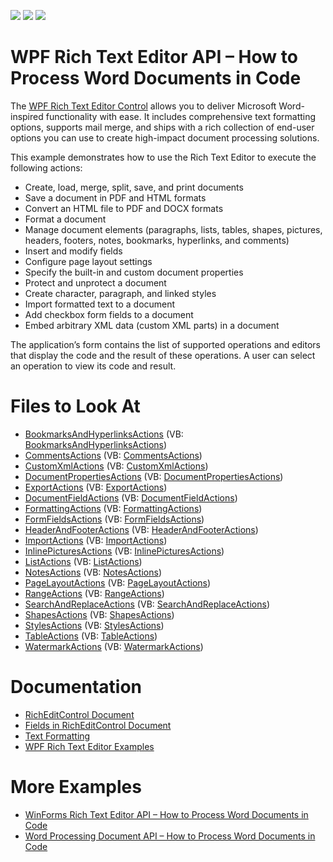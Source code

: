 <!-- default badges list -->
![](https://img.shields.io/endpoint?url=https://codecentral.devexpress.com/api/v1/VersionRange/128607952/21.1.2%2B)
[![](https://img.shields.io/badge/Open_in_DevExpress_Support_Center-FF7200?style=flat-square&logo=DevExpress&logoColor=white)](https://supportcenter.devexpress.com/ticket/details/T213968)
[![](https://img.shields.io/badge/📖_How_to_use_DevExpress_Examples-e9f6fc?style=flat-square)](https://docs.devexpress.com/GeneralInformation/403183)
<!-- default badges end -->

# WPF Rich Text Editor API – How to Process Word Documents in Code

The [WPF Rich Text Editor Control](https://www.devexpress.com/products/net/controls/wpf/rich_editor/) allows you to deliver Microsoft Word-inspired functionality with ease. It includes comprehensive text formatting options, supports mail merge, and ships with a rich collection of end-user options you can use to create high-impact document processing solutions.

This example demonstrates how to use the Rich Text Editor to execute the following actions:

- Create, load, merge, split, save, and print documents
- Save a document in PDF and HTML formats
- Convert an HTML file to PDF and DOCX formats
- Format a document
- Manage document elements (paragraphs, lists, tables, shapes, pictures, headers, footers, notes, bookmarks, hyperlinks, and comments)
- Insert and modify fields
- Configure page layout settings
- Specify the built-in and custom document properties
- Protect and unprotect a document
- Create character, paragraph, and linked styles
- Import formatted text to a document
- Add checkbox form fields to a document
- Embed arbitrary XML data (custom XML parts) in a document

The application’s form contains the list of supported operations and editors that display the code and the result of these operations. A user can select an operation to view its code and result.

# Files to Look At

* [BookmarksAndHyperlinksActions](./CS/DXRichEditControlAPISample/CodeExamples/BookmarksAndHyperlinksActions.cs) (VB: [BookmarksAndHyperlinksActions](./VB/DXRichEditControlAPISample/CodeExamples/BookmarksAndHyperlinksActions.vb))
* [CommentsActions](./CS/DXRichEditControlAPISample/CodeExamples/CommentsActions.cs) (VB: [CommentsActions](./VB/DXRichEditControlAPISample/CodeExamples/CommentsActions.vb))
* [CustomXmlActions](./CS/DXRichEditControlAPISample/CodeExamples/CustomXmlActions.cs) (VB: [CustomXmlActions](./VB/DXRichEditControlAPISample/CodeExamples/CustomXmlActions.vb))
* [DocumentPropertiesActions](./CS/DXRichEditControlAPISample/CodeExamples/DocumentPropertiesActions.cs) (VB: [DocumentPropertiesActions](./VB/DXRichEditControlAPISample/CodeExamples/DocumentPropertiesActions.vb))
* [ExportActions](./CS/DXRichEditControlAPISample/CodeExamples/ExportActions.cs) (VB: [ExportActions](./VB/DXRichEditControlAPISample/CodeExamples/ExportActions.vb))
* [DocumentFieldActions](./CS/DXRichEditControlAPISample/CodeExamples/DocumentFieldActions.cs) (VB: [DocumentFieldActions](./VB/DXRichEditControlAPISample/CodeExamples/DocumentFieldActions.vb))
* [FormattingActions](./CS/DXRichEditControlAPISample/CodeExamples/FormattingActions.cs) (VB: [FormattingActions](./VB/DXRichEditControlAPISample/CodeExamples/FormattingActions.vb))
* [FormFieldsActions](./CS/DXRichEditControlAPISample/CodeExamples/FormFieldsActions.cs) (VB: [FormFieldsActions](./VB/DXRichEditControlAPISample/CodeExamples/FormFieldsActions.vb))
* [HeaderAndFooterActions](./CS/DXRichEditControlAPISample/CodeExamples/HeaderAndFooterActions.cs) (VB: [HeaderAndFooterActions](./VB/DXRichEditControlAPISample/CodeExamples/HeaderAndFooterActions.vb))
* [ImportActions](./CS/DXRichEditControlAPISample/CodeExamples/ImportActions.cs) (VB: [ImportActions](./VB/DXRichEditControlAPISample/CodeExamples/ImportActions.vb))
* [InlinePicturesActions](./CS/DXRichEditControlAPISample/CodeExamples/InlinePicturesActions.cs) (VB: [InlinePicturesActions](./VB/DXRichEditControlAPISample/CodeExamples/InlinePicturesActions.vb))
* [ListActions](./CS/DXRichEditControlAPISample/CodeExamples/ListActions.cs) (VB: [ListActions](./VB/DXRichEditControlAPISample/CodeExamples/ListActions.vb))
* [NotesActions](./CS/DXRichEditControlAPISample/CodeExamples/NotesActions.cs) (VB: [NotesActions](./VB/DXRichEditControlAPISample/CodeExamples/NotesActions.vb))
* [PageLayoutActions](./CS/DXRichEditControlAPISample/CodeExamples/PageLayoutActions.cs) (VB: [PageLayoutActions](./VB/DXRichEditControlAPISample/CodeExamples/PageLayoutActions.vb))
* [RangeActions](./CS/DXRichEditControlAPISample/CodeExamples/RangeActions.cs) (VB: [RangeActions](./VB/DXRichEditControlAPISample/CodeExamples/RangeActions.vb))
* [SearchAndReplaceActions](./CS/DXRichEditControlAPISample/CodeExamples/SearchAndReplaceActions.cs) (VB: [SearchAndReplaceActions](./VB/DXRichEditControlAPISample/CodeExamples/SearchAndReplaceActions.vb))
* [ShapesActions](./CS/DXRichEditControlAPISample/CodeExamples/ShapesActions.cs) (VB: [ShapesActions](./VB/DXRichEditControlAPISample/CodeExamples/ShapesActions.vb))
* [StylesActions](./CS/DXRichEditControlAPISample/CodeExamples/StylesActions.cs) (VB: [StylesActions](./VB/DXRichEditControlAPISample/CodeExamples/StylesActions.vb))
* [TableActions](./CS/DXRichEditControlAPISample/CodeExamples/TableActions.cs) (VB: [TableActions](./VB/DXRichEditControlAPISample/CodeExamples/TableActions.vb))
* [WatermarkActions](./CS/DXRichEditControlAPISample/CodeExamples/WatermarkActions.cs) (VB: [WatermarkActions](./VB/DXRichEditControlAPISample/CodeExamples/WatermarkActions.vb))

# Documentation

* [RichEditControl Document](https://docs.devexpress.com/WPF/9115/controls-and-libraries/rich-text-editor/rich-edit-control-document)
* [Fields in RichEditControl Document](https://docs.devexpress.com/WPF/10296/controls-and-libraries/rich-text-editor/fields)
* [Text Formatting](https://docs.devexpress.com/WPF/118199/controls-and-libraries/rich-text-editor/text-formatting)
* [WPF Rich Text Editor Examples](https://docs.devexpress.com/WPF/9139/controls-and-libraries/rich-text-editor/examples)

# More Examples

* [WinForms Rich Text Editor API – How to Process Word Documents in Code](https://github.com/DevExpress-Examples/winforms-richedit-document-api)
* [Word Processing Document API – How to Process Word Documents in Code](https://github.com/DevExpress-Examples/word-document-api-examples)
